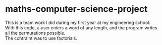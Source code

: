 # maths-computer-science-project

This is a team work I did during my first year at my engineering school. <br>
With this code, a user enters a word of any length, and the program writes all the permutations possible. <br>
The contraint was to use factorials.
